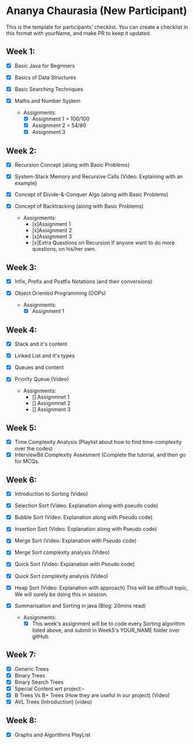 # Ananya Chaurasia  (New Participant)
This is the template for participants' checklist. You can create a checklist in this format with yourName, and make PR to keep it updated.

## Week 1:

- [x] Basic Java for Beginners
- [x] Basics of Data Structures
- [x] Basic Searching Techniques
- [x] Maths and Number System

  * Assignments:
    - [x] Assignment 1 = 100/100
    - [x] Assignment 2 = 54/80
    - [x] Assignment 3

 ## Week 2:

- [x] Recursion Concept (along with Basic Problems)
- [x] System-Stack Memory and Recursive Calls (Video: Explaining with an example)
- [x] Concept of Divide-&-Conquer Algo (along with Basic Problems)
- [x] Concept of Backtracking (along with Basic Problems)

   * Assignments:
     - [x]Assignment 1
     - [x]Assignment 2
     - [x]Assignment 3
     - [x]Extra Questions on Recursion If anyone want to do more questions, on his/her own.
      
 ## Week 3:
   
- [x] Infix, Prefix and Postfix Notations (and their conversions)
- [x] Object Oriented Programming (OOPs)

    * Assignments:
       - [x] Assignment 1
       
 ##  Week 4:
 
- [x] Stack and it's content
- [x] Linked List and it's types
- [x] Queues and content
- [x] Priority Queue (Video)

   * Assignments:
       - [] Assignmnet 1
       - [] Assignmnet 2
       - [] Assignment 3
       
## Week 5:

- [x] Time Complexity Analysis (Playlist about how to find time-complexity over the codes)
- [x] InterviewBit Complexity Assesment (Complete the tutorial, and then go for MCQs.

## Week 6:

- [x] Introduction to Sorting (Video)
- [X] Selection Sort (Video: Explanation along with pseudo code)
- [x] Bubble Sort (Video: Explanation along with Pseudo code)
- [x] Insertion Sort (Video: Explanation along with Pseudo code)
- [x] Merge Sort (Video: Explanation with Pseudo code)
- [x] Merge Sort complexity analysis (Video)
- [x] Quick Sort (Video: Explanation with Pseudo code)
- [x] Quick Sort complexity analysis (Video)
- [x] Heap Sort (Video: Explanation with approach) This will be difficult topic, We will surely be doing this in session.
- [x] Summarisation and Sorting in java (Blog: 20mins read)

   * Assignments: 
     - [x] This week's assignment will be to code every Sorting algorithm listed above, and submit in Week5's YOUR_NAME folder over gitHub.
     
## Week 7:

- [x] Generic Trees
- [x] Binary Trees
- [x] Binary Search Trees
- [x] Special Content wrt project:-
- [x] B Trees Vs B+ Trees (How they are useful in our project) (Video)
- [x] AVL Trees (Introduction) (video)

## Week 8:

- [x] Graphs and Algorithms PlayList
